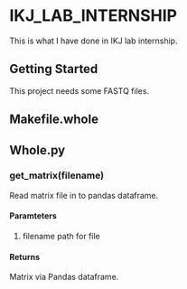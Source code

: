 # IKJ_LAB_INTERNSHIP

This is what I have done in IKJ lab internship.

## Getting Started

This project needs some FASTQ files.

## Makefile.whole

## Whole.py

### get_matrix(filename)
Read matrix file in to pandas dataframe.
#### Paramteters
1. filename
path for file

#### Returns
Matrix via Pandas dataframe.
